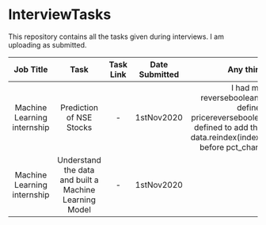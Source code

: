 # InterviewTasks
This repository contains all the tasks given during interviews. I am uploading as submitted.

|Job Title|Task|Task Link|Date Submitted|Any thing to say|
|:----:|:----:|:----:|:----:|:----:|
|Machine Learning internship|Prediction of NSE Stocks|-|1stNov2020|I had missed in reverseboolean_shock function defined and pricereverseboolean_shock function defined to add the this code data = data.reindex(index=data.index[::-1]) before pct_change() coding line|
|Machine Learning internship|Understand the data and built a Machine Learning Model|-|1stNov2020|

